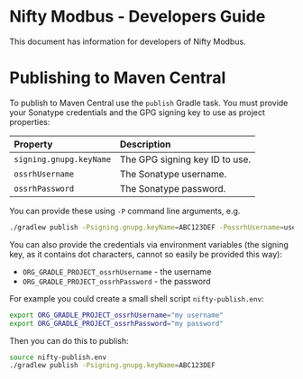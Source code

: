 # Nifty Modbus - Developers Guide

This document has information for developers of Nifty Modbus.

# Publishing to Maven Central

To publish to Maven Central use the `publish` Gradle task. You must provide your Sonatype
credentials and the GPG signing key to use as project properties:

| Property | Description |
|:---------|:------------|
| `signing.gnupg.keyName` | The GPG signing key ID to use. |
| `ossrhUsername` | The Sonatype username. |
| `ossrhPassword` | The Sonatype password. |

You can provide these using `-P` command line arguments, e.g.

```sh
./gradlew publish -Psigning.gnupg.keyName=ABC123DEF -PossrhUsername=user -PossrhPassword=pass
```

You can also provide the credentials via environment variables (the signing key, as it contains dot
characters, cannot so easily be provided this way):

 * `ORG_GRADLE_PROJECT_ossrhUsername` - the username
 * `ORG_GRADLE_PROJECT_ossrhPassword` - the password

For example you could create a small shell script `nifty-publish.env`:

```sh
export ORG_GRADLE_PROJECT_ossrhUsername="my username"
export ORG_GRADLE_PROJECT_ossrhPassword="my password"
```

Then you can do this to publish:

```sh
source nifty-publish.env
./gradlew publish -Psigning.gnupg.keyName=ABC123DEF
```
